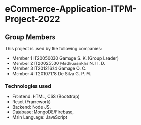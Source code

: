 # eCommerce-Application-ITPM-Project-2022

## Group Members

This project is used by the following companies:

- Member 1 IT20050030 Gamage S. K. (Group Leader)
- Member 2 IT20025380 Madhusankha N. H. D.
- Member 3 IT20121624 Gamage O. C.
- Member 4 IT20107178 De Silva G. P. M.
### Technologies used

- Frontend: HTML, CSS (Bootstrap)
- React (Framework)
- Backend: Node JS,
- Database: MongoDB/Firebase,
- Main Language: JavaScript
